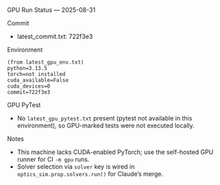 GPU Run Status — 2025-08-31

Commit
- latest_commit.txt: 722f3e3

Environment
```text
(from latest_gpu_env.txt)
python=3.13.5
torch=not installed
cuda_available=False
cuda_devices=0
commit=722f3e3
```

GPU PyTest
- No `latest_gpu_pytest.txt` present (pytest not available in this environment), so GPU-marked tests were not executed locally.

Notes
- This machine lacks CUDA-enabled PyTorch; use the self-hosted GPU runner for CI `-m gpu` runs.
- Solver selection via `solver` key is wired in `optics_sim.prop.solvers.run()` for Claude’s merge.


